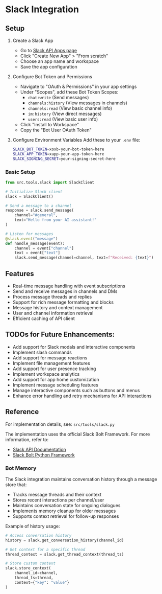 # Slack Integration

## Setup

1. Create a Slack App
   - Go to [Slack API Apps page](https://api.slack.com/apps)
   - Click "Create New App" > "From scratch"
   - Choose an app name and workspace
   - Save the app configuration

2. Configure Bot Token and Permissions
   - Navigate to "OAuth & Permissions" in your app settings
   - Under "Scopes", add these Bot Token Scopes:
     - `chat:write` (Send messages)
     - `channels:history` (View messages in channels)
     - `channels:read` (View basic channel info)
     - `im:history` (View direct messages)
     - `users:read` (View basic user info)
   - Click "Install to Workspace"
   - Copy the "Bot User OAuth Token"

3. Configure Environment Variables
   Add these to your `.env` file:
   ```bash
   SLACK_BOT_TOKEN=xoxb-your-bot-token-here
   SLACK_APP_TOKEN=xapp-your-app-token-here
   SLACK_SIGNING_SECRET=your-signing-secret-here
   ```

### Basic Setup
```python
from src.tools.slack import SlackClient

# Initialize Slack client
slack = SlackClient()

# Send a message to a channel
response = slack.send_message(
    channel="#general",
    text="Hello from your AI assistant!"
)

# Listen for messages
@slack.event("message")
def handle_message(event):
    channel = event["channel"]
    text = event["text"]
    slack.send_message(channel=channel, text=f"Received: {text}")
```

## Features
- Real-time message handling with event subscriptions
- Send and receive messages in channels and DMs
- Process message threads and replies
- Support for rich message formatting and blocks
- Message history and context management
- User and channel information retrieval
- Efficient caching of API client

## TODOs for Future Enhancements:
- Add support for Slack modals and interactive components
- Implement slash commands
- Add support for message reactions
- Implement file management features
- Add support for user presence tracking
- Implement workspace analytics
- Add support for app home customization
- Implement message scheduling features
- Manage interactive components such as buttons and menus
- Enhance error handling and retry mechanisms for API interactions

## Reference
For implementation details, see: `src/tools/slack.py`

The implementation uses the official Slack Bolt Framework. For more information, refer to:
- [Slack API Documentation](https://api.slack.com/docs)
- [Slack Bolt Python Framework](https://slack.dev/bolt-python/concepts)

### Bot Memory
The Slack integration maintains conversation history through a message store that:
- Tracks message threads and their context
- Stores recent interactions per channel/user
- Maintains conversation state for ongoing dialogues
- Implements memory cleanup for older messages
- Supports context retrieval for follow-up responses

Example of history usage:
```python
# Access conversation history
history = slack.get_conversation_history(channel_id)

# Get context for a specific thread
thread_context = slack.get_thread_context(thread_ts)

# Store custom context
slack.store_context(
    channel_id=channel,
    thread_ts=thread,
    context={"key": "value"}
)
```
